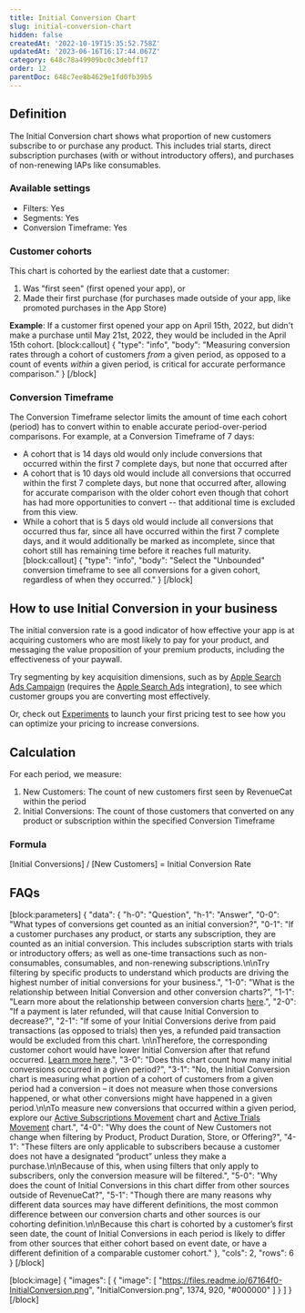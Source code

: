 ```yaml
---
title: Initial Conversion Chart
slug: initial-conversion-chart
hidden: false
createdAt: '2022-10-19T15:35:52.758Z'
updatedAt: '2023-06-16T16:17:44.067Z'
category: 648c78a49909bc0c3debff17
order: 12
parentDoc: 648c7ee8b4629e1fd0fb39b5
---
```

## Definition
The Initial Conversion chart shows what proportion of new customers subscribe to or purchase any product. This includes trial starts, direct subscription purchases (with or without introductory offers), and purchases of non-renewing IAPs like consumables.

### Available settings

* Filters: Yes
* Segments: Yes
* Conversion Timeframe: Yes

### Customer cohorts
This chart is cohorted by the earliest date that a customer:

1. Was "first seen" (first opened your app), or
2. Made their first purchase (for purchases made outside of your app, like promoted purchases in the App Store)

**Example**: If a customer first opened your app on April 15th, 2022, but didn't make a purchase until May 21st, 2022, they would be included in the April 15th cohort.
[block:callout]
{
  "type": "info",
  "body": "Measuring conversion rates through a cohort of customers *from* a given period, as opposed to a count of events *within* a given period, is critical for accurate performance comparison."
}
[/block]
### Conversion Timeframe
The Conversion Timeframe selector limits the amount of time each cohort (period) has to convert within to enable accurate period-over-period comparisons. For example, at a Conversion Timeframe of 7 days:

* A cohort that is 14 days old would only include conversions that occurred within the first 7 complete days, but none that occurred after
* A cohort that is 10 days old would include all conversions that occurred within the first 7 complete days, but none that occurred after, allowing for accurate comparison with the older cohort even though that cohort has had more opportunities to convert -- that additional time is excluded from this view.
* While a cohort that is 5 days old would include all conversions that occurred thus far, since all have occurred within the first 7 complete days, and it would additionally be marked as incomplete, since that cohort still has remaining time before it reaches full maturity.
[block:callout]
{
  "type": "info",
  "body": "Select the \"Unbounded\" conversion timeframe to see all conversions for a given cohort, regardless of when they occurred."
}
[/block]
## How to use Initial Conversion in your business
The initial conversion rate is a good indicator of how effective your app is at acquiring customers who are most likely to pay for your product, and messaging the value proposition of your premium products, including the effectiveness of your paywall.

Try segmenting by key acquisition dimensions, such as by [Apple Search Ads Campaign](https://app.revenuecat.com/charts/initial_conversion?chart_type=Line&conversion_timeframe=7%20days&customer_lifetime=30%20days&range=Last%2012%20months%3A2022-02-09%3A2023-02-09&resolution=2&segment=apple_search_ads_campaign) (requires the [Apple Search Ads](doc:apple-search-ads) integration), to see which customer groups you are converting most effectively.

Or, check out [Experiments](doc:experiments-overview-v1) to launch your first pricing test to see how you can optimize your pricing to increase conversions.


## Calculation
For each period, we measure:

1. New Customers: The count of new customers first seen by RevenueCat within the period
2. Initial Conversions: The count of those customers that converted on any product or subscription within the specified Conversion Timeframe

### Formula
[Initial Conversions] / [New Customers] = Initial Conversion Rate

## FAQs
[block:parameters]
{
  "data": {
    "h-0": "Question",
    "h-1": "Answer",
    "0-0": "What types of conversions get counted as an initial conversion?",
    "0-1": "If a customer purchases any product, or starts any subscription, they are counted as an initial conversion. This includes subscription starts with trials or introductory offers; as well as one-time transactions such as non-consumables, consumables, and non-renewing subscriptions.\n\nTry filtering by specific products to understand which products are driving the highest number of initial conversions for your business.",
    "1-0": "What is the relationship between Initial Conversion and other conversion charts?",
    "1-1": "Learn more about the relationship between conversion charts [here](https://www.revenuecat.com/docs/charts#understanding-conversion-rates).",
    "2-0": "If a payment is later refunded, will that cause Initial Conversion to decrease?",
    "2-1": "If some of your Initial Conversions derive from paid transactions (as opposed to trials) then yes, a refunded paid transaction would be excluded from this chart. \n\nTherefore, the corresponding customer cohort would have lower Initial Conversion after that refund occurred. [Learn more here](doc:refund-rate-chart).",
    "3-0": "Does this chart count how many initial conversions occurred in a given period?",
    "3-1": "No, the Initial Conversion chart is measuring what portion of a cohort of customers from a given period had a conversion – it does not measure when those conversions happened, or what other conversions might have happened in a given period.\n\nTo measure new conversions that occurred within a given period, explore our [Active Subscriptions Movement](active-subscriptions-movement-chart) chart and [Active Trials Movement](doc:active-trials-movement-chart) chart.",
    "4-0": "Why does the count of New Customers not change when filtering by Product, Product Duration, Store, or Offering?",
    "4-1": "These filters are only applicable to subscribers because a customer does not have a designated “product” unless they make a purchase.\n\nBecause of this, when using filters that only apply to subscribers, only the conversion measure will be filtered.",
    "5-0": "Why does the count of Initial Conversions in this chart differ from other sources outside of RevenueCat?",
    "5-1": "Though there are many reasons why different data sources may have different definitions, the most common difference between our conversion charts and other sources is our cohorting definition.\n\nBecause this chart is cohorted by a customer’s first seen date, the count of Initial Conversions in each period is likely to differ from other sources that either cohort based on event date, or have a different definition of a comparable customer cohort."
  },
  "cols": 2,
  "rows": 6
}
[/block]

[block:image]
{
  "images": [
    {
      "image": [
        "https://files.readme.io/67164f0-InitialConversion.png",
        "InitialConversion.png",
        1374,
        920,
        "#000000"
      ]
    }
  ]
}
[/block]